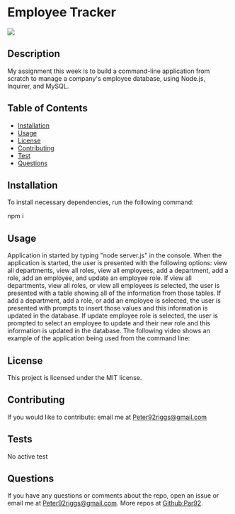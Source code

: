 # Employee Tracker
  ![](https://img.shields.io/badge/label-MIT-green)
  ## Description 
  My assignment this week is to build a command-line application from scratch to manage a company's employee database, using Node.js, Inquirer, and MySQL.

  ## Table of Contents
  * [Installation](#installation)
  * [Usage](#usage)
  * [License](#license)
  * [Contributing](#contributing)
  * [Test](#tests)
  * [Questions](#questions)

  ## Installation

  To install necessary dependencies, run the following command:

  npm i

  ## Usage
  
  Application in started by typing "node server.js" in the console. When the application is started, the user is presented with the following options: view all departments, view all roles, view all employees, add a department, add a role, add an employee, and update an employee role. If view all departments, view all roles, or view all employees is selected, the user is presented with a table showing all of the information from those tables. If add a department, add a role, or add an employee is selected, the user is presented with prompts to insert those values and this information is updated in the database. If update employee role is selected, the user is prompted to select an employee to update and their new role and this information is updated in the database. The following video shows an example of the application being used from the command line:


  


  ## License
  This project is licensed under the MIT license.

  ## Contributing
  If you would like to contribute:
  email me at Peter92riggs@gmail.com

  ## Tests
  No active test
  
  ## Questions
  If you have any questions or comments about the repo, open an issue or email me at Peter92riggs@gmail.com.
  More repos at [Github:Par92](https://github.com/Par92).